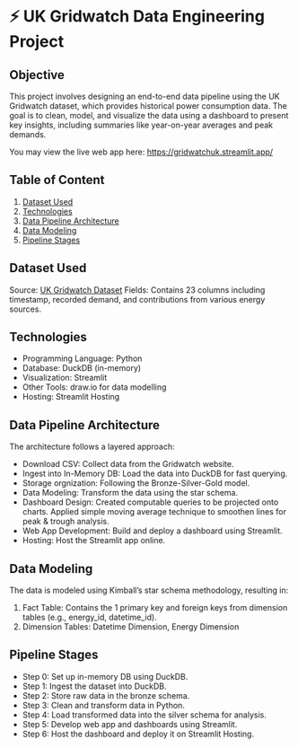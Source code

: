 # ⚡️ UK Gridwatch Data Engineering Project 

## Objective
This project involves designing an end-to-end data pipeline using the UK Gridwatch dataset, which provides historical power consumption data. The goal is to clean, model, and visualize the data using a dashboard to present key insights, including summaries like year-on-year averages and peak demands.

You may view the live web app here: https://gridwatchuk.streamlit.app/

## Table of Content
1. [Dataset Used](##dataset-used)
2. [Technologies](##technologies)
3. [Data Pipeline Architecture](##data-pipeline-architecture)
4. [Data Modeling](##data-modelling)
5. [Pipeline Stages](##pipeline-stages)

## Dataset Used
Source: [UK Gridwatch Dataset](https://www.gridwatch.templar.co.uk/)
Fields: Contains 23 columns including timestamp, recorded demand, and contributions from various energy sources.

## Technologies
- Programming Language: Python
- Database: DuckDB (in-memory)
- Visualization: Streamlit
- Other Tools: draw.io for data modelling
- Hosting: Streamlit Hosting

## Data Pipeline Architecture
The architecture follows a layered approach:

- Download CSV: Collect data from the Gridwatch website.
- Ingest into In-Memory DB: Load the data into DuckDB for fast querying.
- Storage orgnization: Following the Bronze-Silver-Gold model.
- Data Modeling: Transform the data using the star schema.
- Dashboard Design: Created computable queries to be projected onto charts. Applied simple moving average technique to smoothen lines for peak & trough analysis.
- Web App Development: Build and deploy a dashboard using Streamlit.
- Hosting: Host the Streamlit app online.


## Data Modeling
The data is modeled using Kimball’s star schema methodology, resulting in:

1. Fact Table: Contains the 1 primary key and foreign keys from dimension tables (e.g., energy_id, datetime_id).
2. Dimension Tables: Datetime Dimension, Energy Dimension

## Pipeline Stages
- Step 0: Set up in-memory DB using DuckDB.
- Step 1: Ingest the dataset into DuckDB.
- Step 2: Store raw data in the bronze schema.
- Step 3: Clean and transform data in Python.
- Step 4: Load transformed data into the silver schema for analysis.
- Step 5: Develop web app and dashboards using Streamlit.
- Step 6: Host the dashboard and deploy it on Streamlit Hosting.
